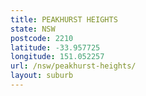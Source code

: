 ```yaml
---
title: PEAKHURST HEIGHTS
state: NSW
postcode: 2210
latitude: -33.957725
longitude: 151.052257
url: /nsw/peakhurst-heights/
layout: suburb
---
```

